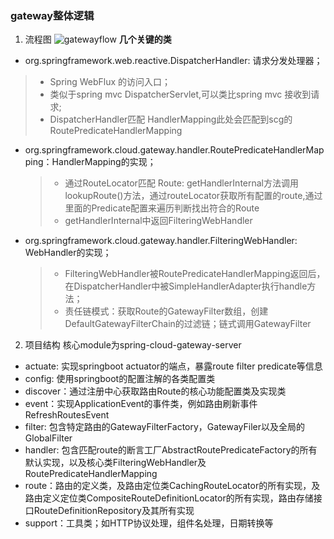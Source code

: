 ### gateway整体逻辑

 1. 流程图
 ![gatewayflow](https://uploader.shimo.im/f/j8ehronAoaC1cHV7.png)
**几个关键的类**
* org.springframework.web.reactive.DispatcherHandler: 请求分发处理器；
 > * Spring WebFlux 的访问入口； 
 > * 类似于spring mvc DispatcherServlet,可以类比spring mvc 接收到请求; 
 > *  DispatcherHandler匹配 HandlerMapping此处会匹配到scg的RoutePredicateHandlerMapping

* org.springframework.cloud.gateway.handler.RoutePredicateHandlerMapping：HandlerMapping的实现；
  > * 通过RouteLocator匹配 Route: getHandlerInternal方法调用lookupRoute()方法，通过routeLocator获取所有配置的route,通过里面的Predicate配置来遍历判断找出符合的Route
  > * getHandlerInternal中返回FilteringWebHandler

* org.springframework.cloud.gateway.handler.FilteringWebHandler: WebHandler的实现；
  > * FilteringWebHandler被RoutePredicateHandlerMapping返回后，在DispatcherHandler中被SimpleHandlerAdapter执行handle方法；
  > * 责任链模式：获取Route的GatewayFilter数组，创建DefaultGatewayFilterChain的过滤链；链式调用GatewayFilter

 2. 项目结构
  核心module为spring-cloud-gateway-server
* actuate: 实现springboot actuator的端点，暴露route filter predicate等信息
* config: 使用springboot的配置注解的各类配置类
* discover：通过注册中心获取路由Route的核心功能配置类及实现类
* event：实现ApplicationEvent的事件类，例如路由刷新事件RefreshRoutesEvent
* filter: 包含特定路由的GatewayFilterFactory，GatewayFiler以及全局的GlobalFilter
* handler: 包含匹配route的断言工厂AbstractRoutePredicateFactory的所有默认实现，以及核心类FilteringWebHandler及RoutePredicateHandlerMapping
* route：路由的定义类，及路由定位类CachingRouteLocator的所有实现，及路由定义定位类CompositeRouteDefinitionLocator的所有实现，路由存储接口RouteDefinitionRepository及其所有实现
* support：工具类；如HTTP协议处理，组件名处理，日期转换等

  
